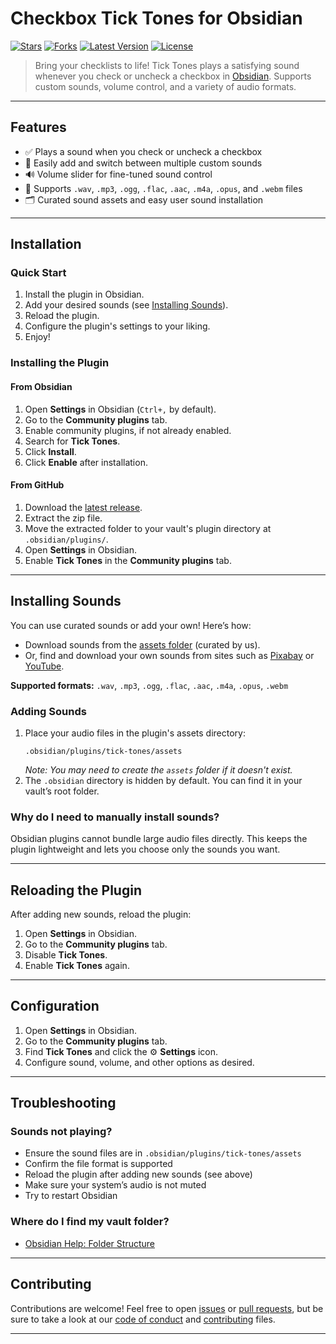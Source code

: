 # Checkbox Tick Tones for Obsidian

[![Stars](https://img.shields.io/github/stars/DontBlameMe99/Tick-Tones?style=for-the-badge&labelColor=%231e1e2e&color=%23f9e2af)](https://github.com/DontBlameMe99/Tick-Tones/stargazers)
[![Forks](https://img.shields.io/github/forks/DontBlameMe99/Tick-Tones?style=for-the-badge&labelColor=%231e1e2e&color=%2394e2d5)](https://github.com/DontBlameMe99/Tick-Tones/network/members)
[![Latest Version](https://img.shields.io/github/v/release/DontBlameMe99/Tick-Tones?include_prereleases&display_name=tag&style=for-the-badge&label=Version&labelColor=%231e1e2e&color=%23cba6f7)](https://github.com/DontBlameMe99/Tick-Tones/releases)
[![License](https://img.shields.io/github/license/DontBlameMe99/Tick-Tones?style=for-the-badge&labelColor=%231e1e2e&color=%23f38ba8)](LICENSE)

> Bring your checklists to life! Tick Tones plays a satisfying sound whenever you check or uncheck a checkbox in [Obsidian](https://obsidian.md/). Supports custom sounds, volume control, and a variety of audio formats.

---

## Features

- ✅ Plays a sound when you check or uncheck a checkbox
- 🎵 Easily add and switch between multiple custom sounds
- 🔊 Volume slider for fine-tuned sound control
- 💾 Supports `.wav`, `.mp3`, `.ogg`, `.flac`, `.aac`, `.m4a`, `.opus`, and `.webm` files
- 🗂️ Curated sound assets and easy user sound installation

---

## Installation

### Quick Start

1. Install the plugin in Obsidian.
2. Add your desired sounds (see [Installing Sounds](#installing-sounds)).
3. Reload the plugin.
4. Configure the plugin's settings to your liking.
5. Enjoy!

### Installing the Plugin

#### From Obsidian

1. Open **Settings** in Obsidian (`Ctrl+,` by default).
2. Go to the **Community plugins** tab.
3. Enable community plugins, if not already enabled.
4. Search for **Tick Tones**.
5. Click **Install**.
6. Click **Enable** after installation.

#### From GitHub

1. Download the [latest release](https://github.com/DontBlameMe99/Tick-Tones/releases/latest).
2. Extract the zip file.
3. Move the extracted folder to your vault's plugin directory at `.obsidian/plugins/`.
4. Open **Settings** in Obsidian.
5. Enable **Tick Tones** in the **Community plugins** tab.

---

## Installing Sounds

You can use curated sounds or add your own! Here’s how:

- Download sounds from the [assets folder](https://github.com/DontBlameMe99/Tick-Tones/tree/master/assets) (curated by us).
- Or, find and download your own sounds from sites such as [Pixabay](https://pixabay.com/sound-effects/search/click/) or [YouTube](https://youtube.com).

**Supported formats:** `.wav`, `.mp3`, `.ogg`, `.flac`, `.aac`, `.m4a`, `.opus`, `.webm`

### Adding Sounds

1. Place your audio files in the plugin's assets directory:
   ```
   .obsidian/plugins/tick-tones/assets
   ```
   _Note: You may need to create the `assets` folder if it doesn't exist._
2. The `.obsidian` directory is hidden by default. You can find it in your vault’s root folder.

### Why do I need to manually install sounds?

Obsidian plugins cannot bundle large audio files directly. This keeps the plugin lightweight and lets you choose only the sounds you want.

---

## Reloading the Plugin

After adding new sounds, reload the plugin:

1. Open **Settings** in Obsidian.
2. Go to the **Community plugins** tab.
3. Disable **Tick Tones**.
4. Enable **Tick Tones** again.

---

## Configuration

1. Open **Settings** in Obsidian.
2. Go to the **Community plugins** tab.
3. Find **Tick Tones** and click the ⚙️ **Settings** icon.
4. Configure sound, volume, and other options as desired.

---

## Troubleshooting

### Sounds not playing?

- Ensure the sound files are in `.obsidian/plugins/tick-tones/assets`
- Confirm the file format is supported
- Reload the plugin after adding new sounds (see above)
- Make sure your system’s audio is not muted
- Try to restart Obsidian

### Where do I find my vault folder?

- [Obsidian Help: Folder Structure](https://help.obsidian.md/Advanced+topics/How+Obsidian+stores+data)

---

## Contributing

Contributions are welcome!
Feel free to open [issues](https://github.com/DontBlameMe99/Tick-Tones/issues) or [pull requests](https://github.com/DontBlameMe99/Tick-Tones/pulls), but be sure to take a look at our [code of conduct](CODE_OF_CONDUCT.md) and [contributing](CONTRIBUTING.md) files.

---
